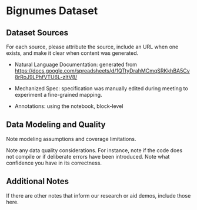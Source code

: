 # Bignumes Dataset

## Dataset Sources

For each source, please attribute the source, include an URL when one exists, and make it clear when content was generated.

- Natural Language Documentation: generated from
  https://docs.google.com/spreadsheets/d/1QTtyDrahMCmqSRKkhBA5Cv8rRoJ9LPhfVTU6L-zItV8/

- Mechanized Spec: specification was manually edited during meeting to
  experiment a fine-grained mapping.

- Annotations: using the notebook, block-level

## Data Modeling and Quality

Note modeling assumptions and coverage limitations.

Note any data quality considerations. For instance, note if the code does not compile or if deliberate errors have been introduced. Note what confidence you have in its correctness.

## Additional Notes

If there are other notes that inform our research or aid demos, include those here.
